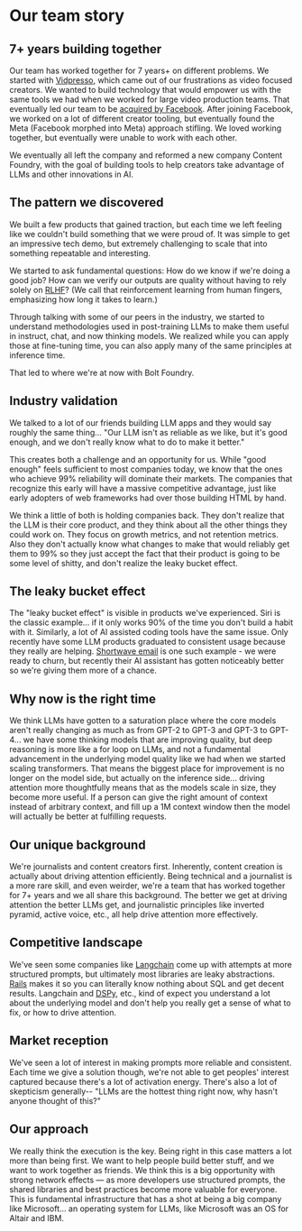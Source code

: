 # Our team story

## 7+ years building together

Our team has worked together for 7 years+ on different problems. We started with
[Vidpresso](https://techcrunch.com/2014/03/03/vidpresso-ads/), which came out of
our frustrations as video focused creators. We wanted to build technology that
would empower us with the same tools we had when we worked for large video
production teams. That eventually led our team to be
[acquired by Facebook](https://techcrunch.com/2018/08/13/facebook-vidpresso/).
After joining Facebook, we worked on a lot of different creator tooling, but
eventually found the Meta (Facebook morphed into Meta) approach stifling. We
loved working together, but eventually were unable to work with each other.

We eventually all left the company and reformed a new company Content Foundry,
with the goal of building tools to help creators take advantage of LLMs and
other innovations in AI.

## The pattern we discovered

We built a few products that gained traction, but each time we left feeling like
we couldn't build something that we were proud of. It was simple to get an
impressive tech demo, but extremely challenging to scale that into something
repeatable and interesting.

We started to ask fundamental questions: How do we know if we're doing a good
job? How can we verify our outputs are quality without having to rely solely on
[RLHF](https://arxiv.org/abs/2203.02155)? (We call that reinforcement learning
from human fingers, emphasizing how long it takes to learn.)

Through talking with some of our peers in the industry, we started to understand
methodologies used in post-training LLMs to make them useful in instruct, chat,
and now thinking models. We realized while you can apply those at fine-tuning
time, you can also apply many of the same principles at inference time.

That led to where we're at now with Bolt Foundry.

## Industry validation

We talked to a lot of our friends building LLM apps and they would say roughly
the same thing... "Our LLM isn't as reliable as we like, but it's good enough,
and we don't really know what to do to make it better."

This creates both a challenge and an opportunity for us. While "good enough"
feels sufficient to most companies today, we know that the ones who achieve 99%
reliability will dominate their markets. The companies that recognize this early
will have a massive competitive advantage, just like early adopters of web
frameworks had over those building HTML by hand.

We think a little of both is holding companies back. They don't realize that the
LLM is their core product, and they think about all the other things they could
work on. They focus on growth metrics, and not retention metrics. Also they
don't actually know what changes to make that would reliably get them to 99% so
they just accept the fact that their product is going to be some level of
shitty, and don't realize the leaky bucket effect.

## The leaky bucket effect

The "leaky bucket effect" is visible in products we've experienced. Siri is the
classic example... if it only works 90% of the time you don't build a habit with
it. Similarly, a lot of AI assisted coding tools have the same issue. Only
recently have some LLM products graduated to consistent usage because they
really are helping. [Shortwave email](https://www.shortwave.com/) is one such
example - we were ready to churn, but recently their AI assistant has gotten
noticeably better so we're giving them more of a chance.

## Why now is the right time

We think LLMs have gotten to a saturation place where the core models aren't
really changing as much as from GPT-2 to GPT-3 and GPT-3 to GPT-4... we have
some thinking models that are improving quality, but deep reasoning is more like
a for loop on LLMs, and not a fundamental advancement in the underlying model
quality like we had when we started scaling transformers. That means the biggest
place for improvement is no longer on the model side, but actually on the
inference side... driving attention more thoughtfully means that as the models
scale in size, they become more useful. If a person can give the right amount of
context instead of arbitrary context, and fill up a 1M context window then the
model will actually be better at fulfilling requests.

## Our unique background

We're journalists and content creators first. Inherently, content creation is
actually about driving attention efficiently. Being technical and a journalist
is a more rare skill, and even weirder, we're a team that has worked together
for 7+ years and we all share this background. The better we get at driving
attention the better LLMs get, and journalistic principles like inverted
pyramid, active voice, etc., all help drive attention more effectively.

## Competitive landscape

We've seen some companies like [Langchain](https://www.langchain.com/) come up
with attempts at more structured prompts, but ultimately most libraries are
leaky abstractions. [Rails](https://rubyonrails.org/) makes it so you can
literally know nothing about SQL and get decent results. Langchain and
[DSPy](https://github.com/stanfordnlp/dspy), etc., kind of expect you understand
a lot about the underlying model and don't help you really get a sense of what
to fix, or how to drive attention.

## Market reception

We've seen a lot of interest in making prompts more reliable and consistent.
Each time we give a solution though, we're not able to get peoples' interest
captured because there's a lot of activation energy. There's also a lot of
skepticism generally-- "LLMs are the hottest thing right now, why hasn't anyone
thought of this?"

## Our approach

We really think the execution is the key. Being right in this case matters a lot
more than being first. We want to help people build better stuff, and we want to
work together as friends. We think this is a big opportunity with strong network
effects — as more developers use structured prompts, the shared libraries and
best practices become more valuable for everyone. This is fundamental
infrastructure that has a shot at being a big company like Microsoft... an
operating system for LLMs, like Microsoft was an OS for Altair and IBM.
